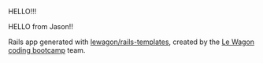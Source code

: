 HELLO!!!

HELLO from Jason!!

Rails app generated with [lewagon/rails-templates](https://github.com/lewagon/rails-templates), created by the [Le Wagon coding bootcamp](https://www.lewagon.com) team.
